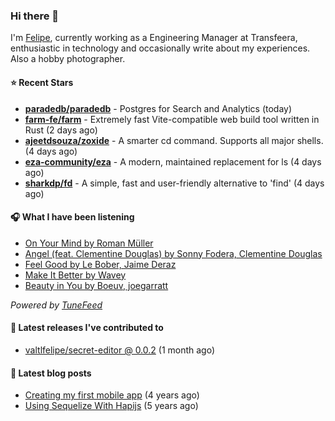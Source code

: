 ### Hi there 👋

I'm [Felipe](https://felipevm.com), currently working as a Engineering Manager at Transfeera, enthusiastic in technology and occasionally write about my experiences. Also a hobby photographer.

#### ⭐ Recent Stars
- **[paradedb/paradedb](https://github.com/paradedb/paradedb)** - Postgres for Search and Analytics (today)
- **[farm-fe/farm](https://github.com/farm-fe/farm)** - Extremely fast Vite-compatible web build tool written in Rust (2 days ago)
- **[ajeetdsouza/zoxide](https://github.com/ajeetdsouza/zoxide)** - A smarter cd command. Supports all major shells. (4 days ago)
- **[eza-community/eza](https://github.com/eza-community/eza)** - A modern, maintained replacement for ls (4 days ago)
- **[sharkdp/fd](https://github.com/sharkdp/fd)** - A simple, fast and user-friendly alternative to &#39;find&#39; (4 days ago)

#### 🎧 What I have been listening
- [On Your Mind by Roman Müller](https://open.spotify.com/track/4Le5KyIsbNLPODIzRVbov3)
- [Angel (feat. Clementine Douglas) by Sonny Fodera, Clementine Douglas](https://open.spotify.com/track/1OFtfwhXqUYO08yD0QfTQE)
- [Feel Good by Le Bober, Jaime Deraz](https://open.spotify.com/track/0M0uq8hOFImjz4qpl83dtz)
- [Make It Better by Wavey](https://open.spotify.com/track/5lvShlx9SF4g8WjCU2mFtc)
- [Beauty in You by Boeuv, joegarratt](https://open.spotify.com/track/3YS6FhKyUJY8sv8t5dGM90)

_Powered by [TuneFeed](https://tunefeed.app?ref=valtlfelipe-gh-profile)_ 

#### 🚀 Latest releases I've contributed to


- [valtlfelipe/secret-editor @ 0.0.2](https://github.com/valtlfelipe/secret-editor/releases/tag/0.0.2) (1 month ago)

#### 📄 Latest blog posts
- [Creating my first mobile app](https://felipevm.com/posts/creating-my-first-mobile-app/) (4 years ago)
- [Using Sequelize With Hapijs](https://felipevm.com/posts/using-sequelize-with-hapijs/) (5 years ago)
